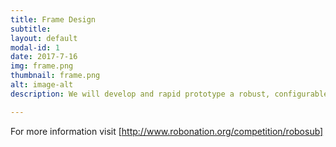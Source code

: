 ```yaml
---
title: Frame Design
subtitle:
layout: default
modal-id: 1
date: 2017-7-16
img: frame.png
thumbnail: frame.png 
alt: image-alt
description: We will develop and rapid prototype a robust, configurable frame to act as our system's test platform. By focusing on creating a simple yet reliable frame, we will expedite the process of integrating and testing electromechanical and electronic sub-systems.

---
```


For more information visit [http://www.robonation.org/competition/robosub]
